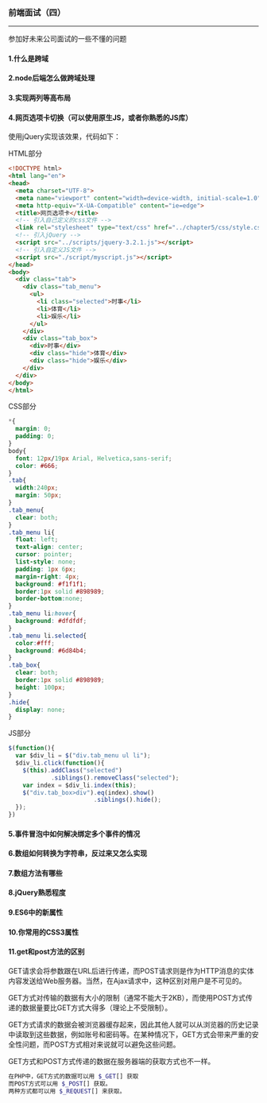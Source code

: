 ### 前端面试（四）

---

参加好未来公司面试的一些不懂的问题

#### 1.什么是跨域

#### 2.node后端怎么做跨域处理

#### 3.实现两列等高布局

#### 4.网页选项卡切换（可以使用原生JS，或者你熟悉的JS库）

使用jQuery实现该效果，代码如下：

HTML部分

```html
<!DOCTYPE html>
<html lang="en">
<head>
  <meta charset="UTF-8">
  <meta name="viewport" content="width=device-width, initial-scale=1.0">
  <meta http-equiv="X-UA-Compatible" content="ie=edge">
  <title>网页选项卡</title>
  <!-- 引入自己定义的css文件 -->
  <link rel="stylesheet" type="text/css" href="../chapter5/css/style.css">
  <!-- 引入jQuery -->
  <script src="../scripts/jquery-3.2.1.js"></script>
  <!-- 引入自定义JS文件 -->
  <script src="./script/myscript.js"></script>
</head>
<body>
  <div class="tab">
    <div class="tab_menu">
      <ul>
        <li class="selected">时事</li>
        <li>体育</li>
        <li>娱乐</li>
      </ul>
    </div>
    <div class="tab_box">
      <div>时事</div>
      <div class="hide">体育</div>
      <div class="hide">娱乐</div>
    </div>
  </div>
</body>
</html>
```

CSS部分

```css
*{
  margin: 0;
  padding: 0;
}
body{
  font: 12px/19px Arial, Helvetica,sans-serif;
  color: #666;
}
.tab{
  width:240px;
  margin: 50px;
}
.tab_menu{
  clear: both;
}
.tab_menu li{
  float: left;
  text-align: center;
  cursor: pointer;
  list-style: none;
  padding: 1px 6px;
  margin-right: 4px;
  background: #f1f1f1;
  border:1px solid #898989;
  border-bottom:none;
}
.tab_menu li:hover{
  background: #dfdfdf;
}
.tab_menu li.selected{
  color:#fff;
  background: #6d84b4;
}
.tab_box{
  clear: both;
  border:1px solid #898989;
  height: 100px;
}
.hide{
  display: none;
}
```

JS部分

```javascript
$(function(){
  var $div_li = $("div.tab_menu ul li");
  $div_li.click(function(){
    $(this).addClass("selected")
            .siblings().removeClass("selected");
    var index = $div_li.index(this);
    $("div.tab_box>div").eq(index).show()
                        .siblings().hide();
  });
})
```

#### 5.事件冒泡中如何解决绑定多个事件的情况

#### 6.数组如何转换为字符串，反过来又怎么实现

#### 7.数组方法有哪些

#### 8.jQuery熟悉程度

#### 9.ES6中的新属性

#### 10.你常用的CSS3属性

#### 11.get和post方法的区别

GET请求会将参数跟在URL后进行传递，而POST请求则是作为HTTP消息的实体内容发送给Web服务器。当然，在Ajax请求中，这种区别对用户是不可见的。

GET方式对传输的数据有大小的限制（通常不能大于2KB），而使用POST方式传递的数据量要比GET方式大得多（理论上不受限制）。

GET方式请求的数据会被浏览器缓存起来，因此其他人就可以从浏览器的历史记录中读取到这些数据，例如账号和密码等。在某种情况下，GET方式会带来严重的安全性问题，而POST方式相对来说就可以避免这些问题。

GET方式和POST方式传递的数据在服务器端的获取方式也不一样。

```php
在PHP中，GET方式的数据可以用 $_GET[] 获取
而POST方式可以用 $_POST[] 获取。
两种方式都可以用 $_REQUEST[] 来获取。
```







